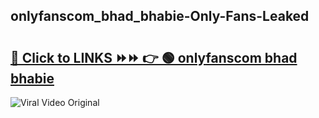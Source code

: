 
 ## onlyfanscom_bhad_bhabie-Only-Fans-Leaked

# <h2><a href="https://clipsfans.com/onlyfanscom_bhad_bhabie&ref=git">🔗 Click to LINKS ⏩⏩ 👉 🟢 onlyfanscom bhad bhabie </a></h2>

<a href="https://clipsfans.com/onlyfanscom_bhad_bhabie&ref=git" rel="nofollow" data-target="animated-image.originalLink"><img src="https://i.ibb.co.com/xMMVF88/686577567.gif" alt="Viral Video Original" style="max-width: 100%; display: inline-block;" data-target="animated-image.originalImage"></a>
